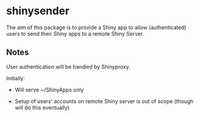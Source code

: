 # shinysender

<!-- badges: start -->

<!-- badges: end -->

The aim of this package is to provide a Shiny app to allow (authenticated) users to send their Shiny apps to a remote Shiny Server.

## Notes

User authentication will be handled by Shinyproxy.

Initially:

-   Will serve \~/ShinyApps only

-   Setup of users' accounts on remote Shiny server is out of scope (though will do this eventually)
